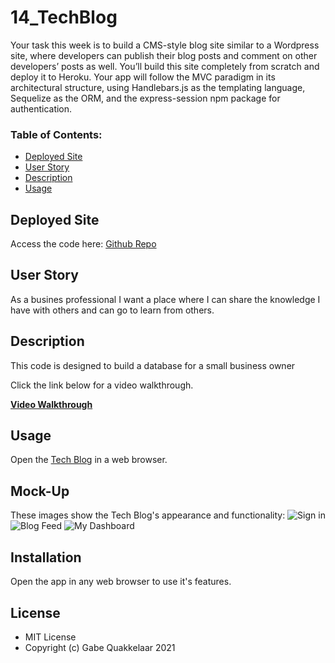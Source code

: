 # 14_TechBlog
Your task this week is to build a CMS-style blog site similar to a Wordpress site, where developers can publish their blog posts and comment on other developers’ posts as well. You’ll build this site completely from scratch and deploy it to Heroku. Your app will follow the MVC paradigm in its architectural structure, using Handlebars.js as the templating language, Sequelize as the ORM, and the express-session npm package for authentication.

### Table of Contents:

- [Deployed Site](#deployed-site)
- [User Story](#user-story)
- [Description](#description)
- [Usage](#Usage)

## Deployed Site

Access the code here: [Github Repo](https://github.com/GQuak/13_eCommerceSite)

## User Story

As a busines professional I want a place where I can share the knowledge I have with others and can go to learn from others. 

## Description

This code is designed to build a database for a small business owner

Click the link below for a video walkthrough.

**[Video Walkthrough](https://drive.google.com/file/d/1XEnYVH-QTDS7G2UzybzerPRvH2Q918MU/view?usp=sharing)**

## Usage

Open the [Tech Blog]() in a web browser.

## Mock-Up

These images show the Tech Blog's appearance and functionality:
![Sign in](./public/Images/screenshot.png)
![Blog Feed](./public/Images/screenshot.png)
![My Dashboard](./public/Images/screenshot.png)

## Installation

Open the app in any web browser to use it's features.

## License

- MIT License
- Copyright (c) Gabe Quakkelaar 2021

